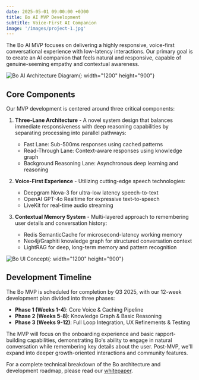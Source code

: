 ```yaml
---
date: 2025-05-01 09:00:00 +0300
title: Bo AI MVP Development
subtitle: Voice-First AI Companion
image: '/images/project-1.jpg'
---
```

The Bo AI MVP focuses on delivering a highly responsive, voice-first conversational experience with low-latency interactions. Our primary goal is to create an AI companion that feels natural and responsive, capable of genuine-seeming empathy and contextual awareness.

![Bo AI Architecture Diagram](/images/project-1.jpg){: width="1200" height="900"}

## Core Components

Our MVP development is centered around three critical components:

1. **Three-Lane Architecture** - A novel system design that balances immediate responsiveness with deep reasoning capabilities by separating processing into parallel pathways:
   - Fast Lane: Sub-500ms responses using cached patterns
   - Read-Through Lane: Context-aware responses using knowledge graph
   - Background Reasoning Lane: Asynchronous deep learning and reasoning

2. **Voice-First Experience** - Utilizing cutting-edge speech technologies:
   - Deepgram Nova-3 for ultra-low latency speech-to-text
   - OpenAI GPT-4o Realtime for expressive text-to-speech
   - LiveKit for real-time audio streaming

3. **Contextual Memory System** - Multi-layered approach to remembering user details and conversation history:
   - Redis SemanticCache for microsecond-latency working memory
   - Neo4j/Graphiti knowledge graph for structured conversation context
   - LightRAG for deep, long-term memory and pattern recognition

![Bo UI Concept](/images/project-2.jpg){: width="1200" height="900"}

## Development Timeline

The Bo MVP is scheduled for completion by Q3 2025, with our 12-week development plan divided into three phases:

- **Phase 1 (Weeks 1-4)**: Core Voice & Caching Pipeline
- **Phase 2 (Weeks 5-8)**: Knowledge Graph & Basic Reasoning
- **Phase 3 (Weeks 9-12)**: Full Loop Integration, UX Refinements & Testing

The MVP will focus on the onboarding experience and basic rapport-building capabilities, demonstrating Bo's ability to engage in natural conversation while remembering key details about the user. Post-MVP, we'll expand into deeper growth-oriented interactions and community features.

For a complete technical breakdown of the Bo architecture and development roadmap, please read our [whitepaper](/whitepaper). 